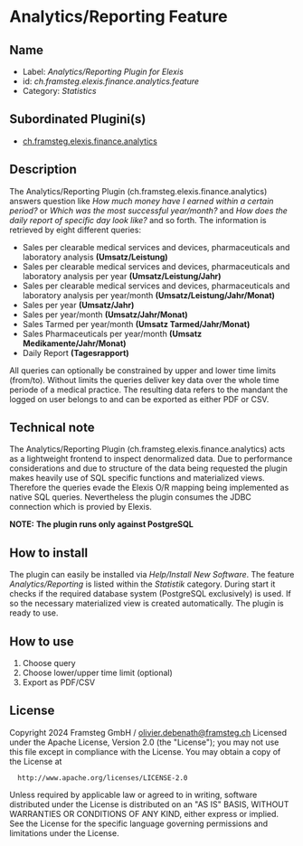 # Analytics/Reporting Feature
## Name
* Label: _Analytics/Reporting Plugin for Elexis_
* id: _ch.framsteg.elexis.finance.analytics.feature_
* Category: _Statistics_

## Subordinated Plugini(s)
* [ch.framsteg.elexis.finance.analytics](https://github.com/elexis/elexis-3-base/tree/master/bundles/ch.framsteg.elexis.finance.analytics)
## Description
The Analytics/Reporting Plugin (ch.framsteg.elexis.finance.analytics) answers question like *How much money have I earned within a certain period?* or *Which was the most successful year/month?* and *How does the daily report of specific day look like?* and so forth. The information is retrieved by eight different queries:

* Sales per clearable medical services and devices, pharmaceuticals and laboratory analysis **(Umsatz/Leistung)**
* Sales per clearable medical services and devices, pharmaceuticals and laboratory analysis per year **(Umsatz/Leistung/Jahr)**
* Sales per clearable medical services and devices, pharmaceuticals and laboratory analysis per year/month **(Umsatz/Leistung/Jahr/Monat)**
* Sales per year **(Umsatz/Jahr)**
* Sales per year/month **(Umsatz/Jahr/Monat)**
* Sales Tarmed per year/month **(Umsatz Tarmed/Jahr/Monat)**
* Sales Pharmaceuticals per year/month **(Umsatz Medikamente/Jahr/Monat)**
* Daily Report **(Tagesrapport)**

All queries can optionally be constrained by upper and lower time limits (from/to). Without limits the queries deliver key data over the whole time periode of a medical practice. The resulting data refers to the mandant the logged on user belongs to and can be exported as either PDF or CSV.
## Technical note
The Analytics/Reporting Plugin (ch.framsteg.elexis.finance.analytics) acts as a lightweight frontend to inspect denormalized data. Due to performance considerations and due to structure of the data being requested the plugin makes heavily use of SQL specific functions and materialized views. Therefore the queries evade the Elexis O/R mapping being implemented as native SQL queries. Nevertheless the plugin consumes the JDBC connection which is provied by Elexis.

**NOTE:**
**The plugin runs only against PostgreSQL**

## How to install
The plugin can easily be installed via *Help/Install New Software*. The feature _Analytics/Reporting_ is listed within the _Statistik_ category. During start it checks if the required database system (PostgreSQL exclusively) is used. If so the necessary materialized view is created automatically. The plugin is ready to use.
## How to use
1. Choose query
2. Choose lower/upper time limit (optional)
3. Export as PDF/CSV

## License
Copyright 2024 Framsteg GmbH / olivier.debenath@framsteg.ch
Licensed under the Apache License, Version 2.0 (the "License");
you may not use this file except in compliance with the License.
You may obtain a copy of the License at

      http://www.apache.org/licenses/LICENSE-2.0

Unless required by applicable law or agreed to in writing, software
distributed under the License is distributed on an "AS IS" BASIS,
WITHOUT WARRANTIES OR CONDITIONS OF ANY KIND, either express or implied.
See the License for the specific language governing permissions and
limitations under the License.
